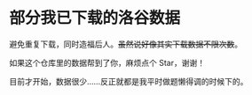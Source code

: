 # 部分我已下载的洛谷数据
避免重复下载，同时造福后人。~~虽然说好像其实下载数据不限次数~~。

如果这个仓库里的数据帮到了你，麻烦点个 Star，谢谢！

目前才开始，数据很少……反正就都是我平时做题懒得调的时候下的。
